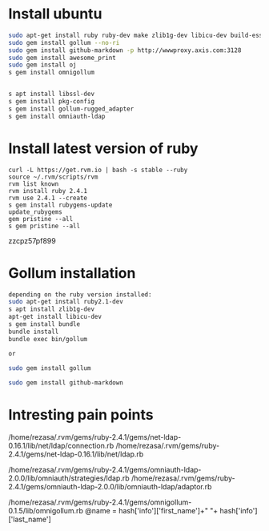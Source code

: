 # Install ubuntu

``` bash
sudo apt-get install ruby ruby-dev make zlib1g-dev libicu-dev build-essential git cmake
sudo gem install gollum --no-ri
sudo gem install github-markdown -p http://wwwproxy.axis.com:3128
sudo gem install awesome_print
sudo gem install oj
s gem install omnigollum


s apt install libssl-dev
s gem install pkg-config
s gem install gollum-rugged_adapter
s gem install omniauth-ldap

```

# Install latest version of ruby
```
curl -L https://get.rvm.io | bash -s stable --ruby
source ~/.rvm/scripts/rvm
rvm list known
rvm install ruby 2.4.1
rvm use 2.4.1 --create
s gem install rubygems-update
update_rubygems
gem pristine --all
s gem pristine --all
```

zzcpz57pf899

# Gollum installation

```bash
depending on the ruby version installed:
sudo apt-get install ruby2.1-dev
s apt install zlib1g-dev
apt-get install libicu-dev
s gem install bundle
bundle install
bundle exec bin/gollum

or
	
sudo gem install gollum

sudo gem install github-markdown


```

# Intresting pain points
/home/rezasa/.rvm/gems/ruby-2.4.1/gems/net-ldap-0.16.1/lib/net/ldap/connection.rb
/home/rezasa/.rvm/gems/ruby-2.4.1/gems/net-ldap-0.16.1/lib/net/ldap.rb

/home/rezasa/.rvm/gems/ruby-2.4.1/gems/omniauth-ldap-2.0.0/lib/omniauth/strategies/ldap.rb
/home/rezasa/.rvm/gems/ruby-2.4.1/gems/omniauth-ldap-2.0.0/lib/omniauth-ldap/adaptor.rb

/home/rezasa/.rvm/gems/ruby-2.4.1/gems/omnigollum-0.1.5/lib/omnigollum.rb
@name = hash['info']['first_name']+" "+ hash['info']['last_name'] 

